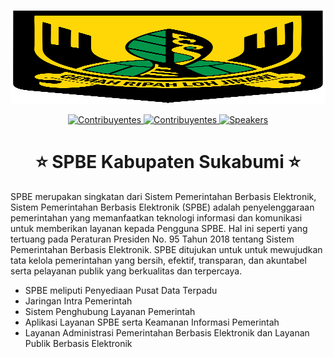 <p align="center">
  <a href="https://layanankami.sukabumikab.go.id">
    <img width=100% src="profile/logo.svg" height="150">
  </a>
</p>

<p align="center">
  <a href="#">
    <img src="https://img.shields.io/badge/🤓-+7_developer-1d2935.svg?style=flat" alt="Contribuyentes">
  </a>
  <a href="#">
    <img src="https://img.shields.io/badge/🏛️-+kominfo_sukabumi-1d2935.svg?style=flat" alt="Contribuyentes">
  </a>
  <a href="#">
    <img src="https://img.shields.io/badge/💰-hemat_apbd-1d2935.svg" alt="Speakers">
  </a>
</p>

<h1 align="center"> ⭐️ SPBE Kabupaten Sukabumi ⭐️ </h1>

SPBE merupakan singkatan dari Sistem Pemerintahan Berbasis Elektronik, Sistem Pemerintahan Berbasis Elektronik (SPBE) adalah penyelenggaraan pemerintahan yang memanfaatkan teknologi informasi dan komunikasi untuk memberikan layanan kepada Pengguna SPBE. Hal ini seperti yang tertuang pada Peraturan Presiden No. 95 Tahun 2018 tentang Sistem Pemerintahan Berbasis Elektronik. SPBE ditujukan untuk untuk mewujudkan tata kelola pemerintahan yang bersih, efektif, transparan, dan akuntabel serta pelayanan publik yang berkualitas dan terpercaya.

- SPBE meliputi Penyediaan Pusat Data Terpadu
- Jaringan Intra Pemerintah
- Sistem Penghubung Layanan Pemerintah
- Aplikasi Layanan SPBE serta Keamanan Informasi Pemerintah
- Layanan Administrasi Pemerintahan Berbasis Elektronik dan Layanan Publik Berbasis Elektronik
